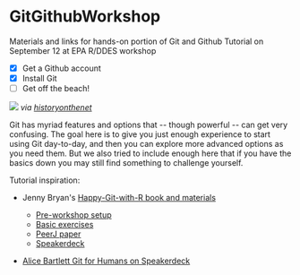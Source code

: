 # GitGithubWorkshop

Materials and links for hands-on portion of Git and Github Tutorial on September 12 at EPA R/DDES workshop

- [x] Get a Github account
- [x] Install Git
- [ ] Get off the beach!

![](https://www.historyonthenet.com/wp-content/uploads/2016/11/overlord.jpg)
*via [historyonthenet](https://www.historyonthenet.com/beachmasters/)*

Git has myriad features and options that -- though powerful -- can get very confusing. The goal here is to give you just enough experience to start using Git day-to-day, and then you can explore more advanced options as you need them. But we also tried to include enough here that if you have the basics down you may still find something to challenge yourself.

Tutorial inspiration:

* Jenny Bryan's [Happy-Git-with-R book and materials](http://happygitwithr.com/)
    - [Pre-workshop setup](http://happygitwithr.com/workshops)
    - [Basic exercises](http://happygitwithr.com/push-pull-github.html)
    - [PeerJ paper](https://peerj.com/preprints/3159/?utm_content=bufferc4f11&utm_medium=social&utm_source=twitter.com&utm_campaign=buffer)
    - [Speakerdeck](https://speakerdeck.com/jennybc/happy-git-and-github-for-the-user)

* [Alice Bartlett Git for Humans on Speakerdeck](https://speakerdeck.com/alicebartlett/git-for-humans)
